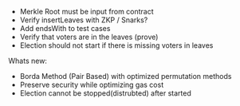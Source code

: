 - Merkle Root must be input from contract
- Verify insertLeaves with ZKP / Snarks?
- Add endsWith to test cases
- Verify that voters are in the leaves (prove)
- Election should not start if there is missing voters in leaves

Whats new:

- Borda Method (Pair Based) with optimized permutation methods
- Preserve security while optimizing gas cost
- Election cannot be stopped(distrubted) after started
